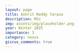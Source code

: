 ```yaml
---
layout: page
title: Ashrit Reddy Yarava
description: MSc
img: assets/img/placeholder.png
year: Winter 2025
importance: 3
category: nexus
giscus_comments: true
---
```

